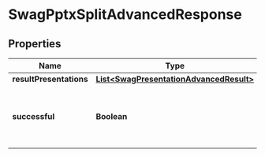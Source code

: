 
# SwagPptxSplitAdvancedResponse

## Properties
Name | Type | Description | Notes
------------ | ------------- | ------------- | -------------
**resultPresentations** | [**List&lt;SwagPresentationAdvancedResult&gt;**](SwagPresentationAdvancedResult.md) |  |  [optional]
**successful** | **Boolean** | True if the operation was successful, false otherwise |  [optional]




